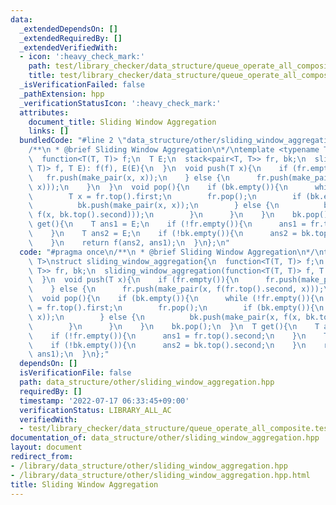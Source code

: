 ```yaml
---
data:
  _extendedDependsOn: []
  _extendedRequiredBy: []
  _extendedVerifiedWith:
  - icon: ':heavy_check_mark:'
    path: test/library_checker/data_structure/queue_operate_all_composite.test.cpp
    title: test/library_checker/data_structure/queue_operate_all_composite.test.cpp
  _isVerificationFailed: false
  _pathExtension: hpp
  _verificationStatusIcon: ':heavy_check_mark:'
  attributes:
    document_title: Sliding Window Aggregation
    links: []
  bundledCode: "#line 2 \"data_structure/other/sliding_window_aggregation.hpp\"\n\
    /**\n * @brief Sliding Window Aggregation\n*/\ntemplate <typename T>\nstruct sliding_window_aggregation{\n\
    \  function<T(T, T)> f;\n  T E;\n  stack<pair<T, T>> fr, bk;\n  sliding_window_aggregation(function<T(T,\
    \ T)> f, T E): f(f), E(E){\n  }\n  void push(T x){\n    if (fr.empty()){\n   \
    \   fr.push(make_pair(x, x));\n    } else {\n      fr.push(make_pair(x, f(fr.top().second,\
    \ x)));\n    }\n  }\n  void pop(){\n    if (bk.empty()){\n      while (!fr.empty()){\n\
    \        T x = fr.top().first;\n        fr.pop();\n        if (bk.empty()){\n\
    \          bk.push(make_pair(x, x));\n        } else {\n          bk.push(make_pair(x,\
    \ f(x, bk.top().second)));\n        }\n      }\n    }\n    bk.pop();\n  }\n  T\
    \ get(){\n    T ans1 = E;\n    if (!fr.empty()){\n      ans1 = fr.top().second;\n\
    \    }\n    T ans2 = E;\n    if (!bk.empty()){\n      ans2 = bk.top().second;\n\
    \    }\n    return f(ans2, ans1);\n  }\n};\n"
  code: "#pragma once\n/**\n * @brief Sliding Window Aggregation\n*/\ntemplate <typename\
    \ T>\nstruct sliding_window_aggregation{\n  function<T(T, T)> f;\n  T E;\n  stack<pair<T,\
    \ T>> fr, bk;\n  sliding_window_aggregation(function<T(T, T)> f, T E): f(f), E(E){\n\
    \  }\n  void push(T x){\n    if (fr.empty()){\n      fr.push(make_pair(x, x));\n\
    \    } else {\n      fr.push(make_pair(x, f(fr.top().second, x)));\n    }\n  }\n\
    \  void pop(){\n    if (bk.empty()){\n      while (!fr.empty()){\n        T x\
    \ = fr.top().first;\n        fr.pop();\n        if (bk.empty()){\n          bk.push(make_pair(x,\
    \ x));\n        } else {\n          bk.push(make_pair(x, f(x, bk.top().second)));\n\
    \        }\n      }\n    }\n    bk.pop();\n  }\n  T get(){\n    T ans1 = E;\n\
    \    if (!fr.empty()){\n      ans1 = fr.top().second;\n    }\n    T ans2 = E;\n\
    \    if (!bk.empty()){\n      ans2 = bk.top().second;\n    }\n    return f(ans2,\
    \ ans1);\n  }\n};"
  dependsOn: []
  isVerificationFile: false
  path: data_structure/other/sliding_window_aggregation.hpp
  requiredBy: []
  timestamp: '2022-07-17 06:33:45+09:00'
  verificationStatus: LIBRARY_ALL_AC
  verifiedWith:
  - test/library_checker/data_structure/queue_operate_all_composite.test.cpp
documentation_of: data_structure/other/sliding_window_aggregation.hpp
layout: document
redirect_from:
- /library/data_structure/other/sliding_window_aggregation.hpp
- /library/data_structure/other/sliding_window_aggregation.hpp.html
title: Sliding Window Aggregation
---
```

